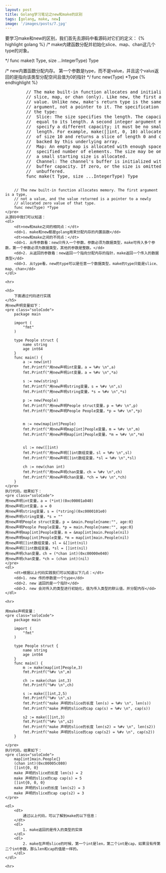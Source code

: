 ```yaml
---
layout: post
title: Golang学习笔记之new和make的区别
tags: [golang, make, new]
image: '/images/posts/7.jpg'
---
```

要学习make和new的区别，我们首先去源码中看源码对它们的定义：
{% highlight golang %}
/*
make内建函数分配并初始化slice、map、chan这几个type的对象。

*/
func make(t Type, size ...IntegerType) Type

/*
new内置函数分配内存。
第一个参数是type，而不是value，并且这个valus返回的是指向该类型分配空间且值为0的指针
*/
func new(Type) *Type
{% endhighlight %}
<div class="col-xs-12 col-sm-12">
    <pre class="soloCode">
        // The make built-in function allocates and initializes an object of type
        // slice, map, or chan (only). Like new, the first argument is a type, not a
        // value. Unlike new, make's return type is the same as the type of its
        // argument, not a pointer to it. The specification of the result depends on
        // the type:
        //	Slice: The size specifies the length. The capacity of the slice is
        //	equal to its length. A second integer argument may be provided to
        //	specify a different capacity; it must be no smaller than the
        //	length. For example, make([]int, 0, 10) allocates an underlying array
        //	of size 10 and returns a slice of length 0 and capacity 10 that is
        //	backed by this underlying array.
        //	Map: An empty map is allocated with enough space to hold the
        //	specified number of elements. The size may be omitted, in which case
        //	a small starting size is allocated.
        //	Channel: The channel's buffer is initialized with the specified
        //	buffer capacity. If zero, or the size is omitted, the channel is
        //	unbuffered.
        func make(t Type, size ...IntegerType) Type

        // The new built-in function allocates memory. The first argument is a type,
        // not a value, and the value returned is a pointer to a newly
        // allocated zero value of that type.
        func new(Type) *Type
    </pre>
    从源码中我们可以知道：
    <dl>
        <dt>new和make之间的相同点：</dt>
        <dd>1. make和new都是golang用来分配内存的内置函数</dd>
        <dt>new和make之间的不同点：</dt>
        <dd>1. 从传参数看：new只传入一个参数，参数必须为数据类型，make可传入多个参数，第一个参数必须为数据类型，其他的参数是整数。</dd>
        <dd>2. 从返回的参数看：new返回一个指向分配内存的指针，make返回一个传入的数据类型</dd>
        <dd>3. 从type看，new的type可以是任意一个数据类型，make的type只能是slice、map、chan</dd>
    </dl>

    <hr>

    <h5>
        下面通过代码进行实践
    </h5>
    用new声明变量如下：
    <pre class="soloCode">
        package main

        import (
            "fmt"
        )
        
        type People struct {
            name string
            age int64
        }
        func main() {
            a := new(int)
            fmt.Printf("用new声明int变量，a = %#v \n",a)
            fmt.Printf("用new声明int变量，a = %#v \n",*a)
            
            s := new(string)
            fmt.Printf("用new声明string变量，s = %#v \n",s)
            fmt.Printf("用new声明string变量，*s = %#v \n",*s)
            
            p := new(People)
            fmt.Printf("用new声明People struct变量，p = %#v \n",p)
            fmt.Printf("用new声明People People变量，*p = %#v \n",*p)
            
            
            m := new(map[int]People)
            fmt.Printf("用new声明map[int]People变量，m = %#v \n",m)
            fmt.Printf("用new声明map[int]People变量，*m = %#v \n",*m)
         
            
            sl := new([]int)
            fmt.Printf("用new声明[]int数组变量，sl = %#v \n",sl)
            fmt.Printf("用new声明[]int数组变量，*sl = %#v \n",*sl)
        
            ch := new(chan int)
            fmt.Printf("用new声明chan变量，ch = %#v \n",ch)
            fmt.Printf("用new声明chan变量，*ch = %#v \n",*ch)
        }
    </pre>
    执行代码，结果如下：
    <pre class="soloCode">
    用new声明int变量，a = (*int)(0xc00001a040)
    用new声明int变量，a = 0
    用new声明string变量，s = (*string)(0xc0000101e0)
    用new声明string变量，*s = ""
    用new声明People struct变量，p = &main.People{name:"", age:0}
    用new声明People People变量，*p = main.People{name:"", age:0}
    用new声明map[int]People变量，m = &map[int]main.People(nil)
    用new声明map[int]People变量，*m = map[int]main.People(nil)
    用new声明[]int数组变量，sl = &[]int(nil)
    用new声明[]int数组变量，*sl = []int(nil)
    用new声明chan变量，ch = (*chan int)(0xc00000e040)
    用new声明chan变量，*ch = (chan int)(nil)
    </pre>
    <dl>
        <dt>根据以上代码实践我们可以知道以下几点：</dt>
        <dd>1. new 传的参数是一个type</dd>
        <dd>2. new 返回的是一个指针</dd>
        <dd>3. new 会对传入的类型进行初始化，值为传入类型的默认值，并分配内存</dd>
    </dl>

    <hr>

    用make声明变量：
    <pre class="soloCode">
        package main

        import (
            "fmt"
        )

        type People struct {
            name string
            age int64
        }
        func main() {
            m := make(map[int]People,3)
            fmt.Printf("%#v \n",m)
            
            ch := make(chan int,3)
            fmt.Printf("%#v \n",ch)
            
            s := make([]int,2,5)
            fmt.Printf("%#v \n",s)
            fmt.Printf("make 声明的slice的长度 len(s) = %#v \n", len(s))
            fmt.Printf("make 声明的slice的cap cap(s) = %#v \n", cap(s))
            
            s2 := make([]int,3)
            fmt.Printf("%#v \n",s2)
            fmt.Printf("make 声明的slice的长度 len(s2) = %#v \n", len(s2))
            fmt.Printf("make 声明的slice的cap cap(s2) = %#v \n", cap(s2))
        }

    </pre>
    执行代码，结果如下：
    <pre class="soloCode">
        map[int]main.People{}
        (chan int)(0xc00005c080)
        []int{0, 0}
        make 声明的slice的长度 len(s) = 2
        make 声明的slice的cap cap(s) = 5
        []int{0, 0, 0}
        make 声明的slice的长度 len(s2) = 3
        make 声明的slice的cap cap(s2) = 3     
    </pre>

    <dl>
        <dt>
            通过以上代码，可以了解到make的以下信息：
        </dt>
        <dl>
            1. make返回的是传入的类型的实体
        </dl>
        <dl>
            2. make在声明slice的时候，第一个int是len，第二个int是cap，如果没有传第二个int参数，那么len和cap的值是一样的。
        </dl>
    </dl>

    <hr>
</div>